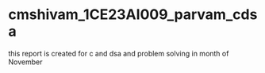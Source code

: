 # cmshivam_1CE23AI009_parvam_cdsa
this report is created for c and dsa and  problem solving in month of November 
